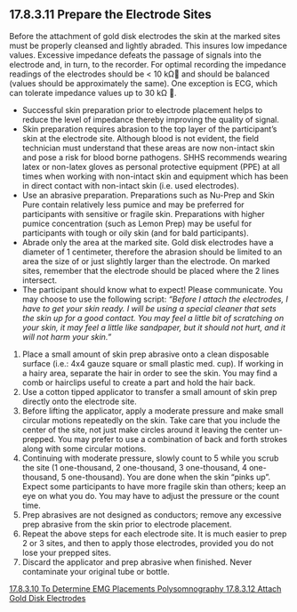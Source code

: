 ## 17.8.3.11 Prepare the Electrode Sites

Before the attachment of gold disk electrodes the skin at the marked sites must be properly cleansed and lightly abraded.  This insures low impedance values.  Excessive impedance defeats the passage of signals into the electrode and, in turn, to the recorder.  For optimal recording the impedance readings of the electrodes should be < 10 kΩ and should be balanced (values should be approximately the same).  One exception is ECG, which can tolerate impedance values up to 30 kΩ .

* Successful skin preparation prior to electrode placement helps to reduce the level of impedance thereby improving the quality of signal.
* Skin preparation requires abrasion to the top layer of the participant’s skin at the electrode site.  Although blood is not evident, the field technician must understand that these areas are now non-intact skin and pose a risk for blood borne pathogens.  SHHS recommends wearing latex or non-latex gloves as personal protective equipment (PPE) at all times when working with non-intact skin and equipment which has been in direct contact with non-intact skin (i.e. used electrodes).
* Use an abrasive preparation.  Preparations such as Nu-Prep and Skin Pure contain relatively less pumice and may be preferred for participants with sensitive or fragile skin.  Preparations with higher pumice concentration (such as Lemon Prep) may be useful for participants with tough or oily skin (and for bald participants).
* Abrade only the area at the marked site.  Gold disk electrodes have a diameter of 1 centimeter, therefore the abrasion should be limited to an area the size of or just slightly larger than the electrode.  On marked sites, remember that the electrode should be placed where the 2 lines intersect.
* The participant should know what to expect!  Please communicate.  You may choose to use the following script: _“Before I attach the electrodes, I have to get your skin ready.  I will be using a special cleaner that sets the skin up for a good contact.  You may feel a little bit of scratching on your skin, it may feel a little like sandpaper, but it should not hurt, and it will not harm your skin.”_

1. Place a small amount of skin prep abrasive onto a clean disposable surface (i.e.: 4x4 gauze square or small plastic med. cup). If working in a hairy area, separate the hair in order to see the skin.  You may find a comb or hairclips useful to create a part and hold the hair back.
2. Use a cotton tipped applicator to transfer a small amount of skin prep directly onto the electrode site.
3. Before lifting the applicator, apply a moderate pressure and make small circular motions repeatedly on the skin.  Take care that you include the center of the site, not just make circles around it leaving the center un-prepped. You may prefer to use a combination of back and forth strokes along with some circular motions.
4. Continuing with moderate pressure, slowly count to 5 while you scrub the site (1 one-thousand, 2 one-thousand, 3 one-thousand, 4 one-thousand, 5 one-thousand).  You are done when the skin    “pinks up”.  Expect some participants to have more fragile skin than others; keep an eye on what you do.  You may have to adjust the pressure or the count time.
5. Prep abrasives are not designed as conductors; remove any excessive prep abrasive from the skin prior to electrode placement.
6. Repeat the above steps for each electrode site.  It is much easier to prep 2 or 3 sites, and then to apply those electrodes, provided you do not lose your prepped sites.
7. Discard the applicator and prep abrasive when finished.  Never contaminate your original tube or bottle.


<div class="center">
<div class="btn-group">
  <a href=":pages_path:/manuals/polysomnography/17-08-03-10-determine-emg.md" class="btn btn-default">
    <span class="glyphicon glyphicon-chevron-left"></span>
    17.8.3.10 To Determine EMG Placements
  </a>

  <a href=":pages_path:/manuals/polysomnography" class="btn btn-default">
    <span class="glyphicon glyphicon-chevron-up"></span>
    Polysomnography
  </a>

  <a href=":pages_path:/manuals/polysomnography/17-08-03-12-attach-electrodes.md" class="btn btn-success">
    17.8.3.12 Attach Gold Disk Electrodes
    <span class="glyphicon glyphicon-chevron-right"></span>
  </a>
</div>
</div>
